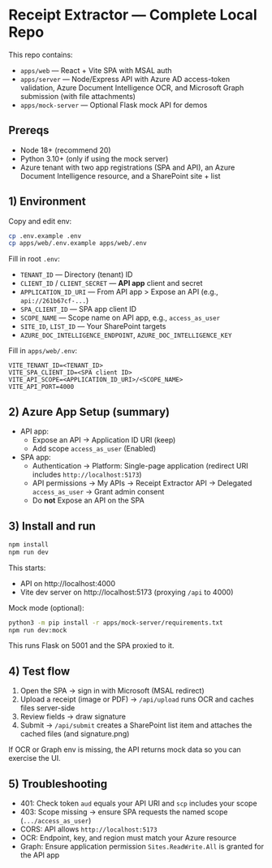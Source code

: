 # Receipt Extractor — Complete Local Repo

This repo contains:
- `apps/web` — React + Vite SPA with MSAL auth
- `apps/server` — Node/Express API with Azure AD access-token validation, Azure Document Intelligence OCR, and Microsoft Graph submission (with file attachments)
- `apps/mock-server` — Optional Flask mock API for demos

## Prereqs
- Node 18+ (recommend 20)
- Python 3.10+ (only if using the mock server)
- Azure tenant with two app registrations (SPA and API), an Azure Document Intelligence resource, and a SharePoint site + list

## 1) Environment
Copy and edit env:
```bash
cp .env.example .env
cp apps/web/.env.example apps/web/.env
```
Fill in root `.env`:
- `TENANT_ID` — Directory (tenant) ID
- `CLIENT_ID` / `CLIENT_SECRET` — **API app** client and secret
- `APPLICATION_ID_URI` — From API app > Expose an API (e.g., `api://261b67cf-...`)
- `SPA_CLIENT_ID` — SPA app client ID
- `SCOPE_NAME` — Scope name on API app, e.g., `access_as_user`
- `SITE_ID`, `LIST_ID` — Your SharePoint targets
- `AZURE_DOC_INTELLIGENCE_ENDPOINT`, `AZURE_DOC_INTELLIGENCE_KEY`

Fill in `apps/web/.env`:
```
VITE_TENANT_ID=<TENANT_ID>
VITE_SPA_CLIENT_ID=<SPA client ID>
VITE_API_SCOPE=<APPLICATION_ID_URI>/<SCOPE_NAME>
VITE_API_PORT=4000
```

## 2) Azure App Setup (summary)
- API app:
  - Expose an API → Application ID URI (keep)
  - Add scope `access_as_user` (Enabled)
- SPA app:
  - Authentication → Platform: Single-page application (redirect URI includes `http://localhost:5173`)
  - API permissions → My APIs → Receipt Extractor API → Delegated `access_as_user` → Grant admin consent
  - Do **not** Expose an API on the SPA

## 3) Install and run
```bash
npm install
npm run dev
```
This starts:
- API on http://localhost:4000
- Vite dev server on http://localhost:5173 (proxying `/api` to 4000)

Mock mode (optional):
```bash
python3 -m pip install -r apps/mock-server/requirements.txt
npm run dev:mock
```
This runs Flask on 5001 and the SPA proxied to it.

## 4) Test flow
1. Open the SPA → sign in with Microsoft (MSAL redirect)
2. Upload a receipt (image or PDF) → `/api/upload` runs OCR and caches files server-side
3. Review fields → draw signature
4. Submit → `/api/submit` creates a SharePoint list item and attaches the cached files (and signature.png)

If OCR or Graph env is missing, the API returns mock data so you can exercise the UI.

## 5) Troubleshooting
- 401: Check token `aud` equals your API URI and `scp` includes your scope
- 403: Scope missing → ensure SPA requests the named scope (`.../access_as_user`)
- CORS: API allows `http://localhost:5173`
- OCR: Endpoint, key, and region must match your Azure resource
- Graph: Ensure application permission `Sites.ReadWrite.All` is granted for the API app
